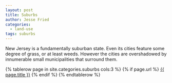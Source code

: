 ```yaml
---
layout: post
title: Suburbs
author: Jesse Fried
categories:
  - land-use
tags: suburbs
---
```


New Jersey is a fundamentally suburban state. Even its cities feature some degree of grass, or at least weeds. However the cities are overshadowed by innumerable small municipalities that surround them. 

<div class="table-container">
  <table class="index">
    {% tablerow page in site.categories.suburbs cols:3 %}
      {% if page.url %}
          <a href="{{ page.url }}">{{ page.title }}</a>
      {% endif %}
    {% endtablerow %}
  </table>
</div>
